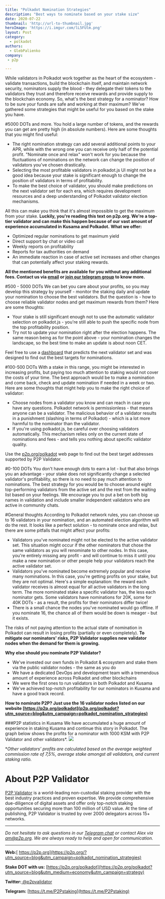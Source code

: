 ```yaml
---
title: "Polkadot Nomination Strategies"
description: "Best ways to nominate based on your stake size"
date: 2020-07-22
thumbnail: 'http://url-to-thumbnail.jpg'
heroImage: 'https://i.imgur.com/lL5FUlm.png'
layout: Post
category:
  - polkadot
authors:
  - GlebPalienko
company:
 - p2p

---
```

While validators in Polkadot work together as the heart of the ecosystem - validate transactions, build the blockchain itself, and maintain network security, nominators supply the blood - they delegate their tokens to the validators they trust and therefore receive rewards and provide supply to the blockchain economy. So, what's the best strategy for a nominator? How to be sure your funds are safe and working at their maximum? We've gathered some strategies that might be useful for you based on the stake you have.

#5000 DOTs and more.
You hold a large number of tokens, and the rewards you can get are pretty high (in absolute numbers). Here are some thoughts that you might find useful:

 - The right nomination strategy can add several additional points to your APR, while with the wrong one you can receive only half of the potential profit. "Nominate once and relax" won't work for you because the fluctuations of nominations on the network can change the position of validators you've chosen drastically.
 - Selecting the most profitable validators in polkadot.js UI might not be a good idea because your stake is significant enough to change the position of validators in terms of profitability.
 - To make the best choice of validator, you should make predictions on the next validator set for each era, which requires development resources and a deep understanding of Polkadot validator election mechanisms.

All this can make you think that it's almost impossible to get the maximum from your stake. **Luckily, you're reading this text on p2p.org. We're a top-tier validator and can make this happen because of our vast amount of experience accumulated in Kusama and Polkadot.**
**What we offer:**

 - Optimized regular nominations to get maximum yield 
 - Direct support by chat or video call 
 - Weekly reports on profitability 
 - Reports for tax authorities on demand 
 - An immediate reaction in case of active set increases and other changes that can potentially affect your staking rewards.

**All the mentioned benefits are available for you without any additional fees. Contact us via [email](mailto:am@p2p.org) or [join our telegram group](https://t.me/P2Pstaking) to know more.**

#500 - 5000 DOTs
We can bet you care about your profits, so you may develop this strategy by yourself - monitor the staking daily and update your nomination to choose the best validators. But the question is - how to choose reliable validator nodes and get maximum rewards from them? Here are some thoughts:

 - Your stake is still significant enough not to use the automatic validator selection on polkadot.js - you're still able to push the specific node from the top profitability position.  
 - Try not to update your nomination right after the election happens. The same reason being as for the point above - your nomination changes the landscape, so the best time to make an update is about noon CET. 

Feel free to use a [dashboard](https://redash.p2p.org/public/dashboards/cviD6Ci7oUDRnSoq8CqNJImrJfq8uuY37DsiF2CY?org_slug=default) that predicts the next validator set and was designed to find out the best targets for nominations.

#100-500 DOTs
With a stake in this range, you might be interested in increasing profits, but paying too much attention to staking would not cover the costs of your time. The best approach would be to make a nomination and come back, check and update nomination if needed in a week or two. Here are some thoughts that might help you to make the right choice of validator:

 - Choose nodes from a validator you know and can reach in case you have any questions. Polkadot network is permissionless - that means anyone can be a validator. The malicious behavior of a validator results in a punishment (slashing in terms of Polkadot) - which is a lot more harmful to the nominator than the validator. 
 - If you're using polkadot.js, be careful over choosing validators automatically. This mechanism relies only on the current state of nominations and fees - and tells you nothing about specific validator quality. 


Use the [p2p.org/polkadot](p2p.org/polkadot?utm_source=blog&utm_campaign=polkadot_nomination_strategies) web page to find out the best target addresses supported by P2P Validator.

#0-100 DOTs
You don't have enough dots to earn a lot - but that also brings you an advantage - your stake does not significantly change a selected validator's profitability, so there is no need to pay much attention to nominations. The best strategy for you would be to choose around eight top-performing validators from the active set and the rest from the waiting list based on your feelings. We encourage you to put a bet on both big names in validation and include smaller independent validators who are active in community chats. 

#General thoughts
According to Polkadot network rules, you can choose up to 16 validators in your nomination, and an automated election algorithm will do the rest. It looks like a perfect solution - to nominate once and relax, but there are some pitfalls that might affect your profits:

 - Validators you've nominated might not be elected to the active validator set. This situation might occur if the other nominators that chose the same validators as you will renominate to other nodes. In this case, you're entirely missing any profit - and will continue to miss it until you make a new nomination or other people help your validators reach the active validator set.
 - Validators you've nominated become extremely popular and receive many nominations. In this case, you're getting profits on your stake, but they are not optimal. Here's a simple explanation: the reward each validator receives is almost equal for all active validators in the long term. The more nominated stake a specific validator has, the less each nominator gets. Some validators have nominations for 20K, some for 40K DOTs - as a result, the profits for their nominators differ twice!
 - There is a small chance the nodes you've nominated would go offline. If you nominate 16, the chance all of them would be down is meager - but it exists. 

The risks of not paying attention to the actual state of nomination in Polkadot can result in losing profits (partially or even completely). **To mitigate our nominators' risks, P2P Validator supplies new validator nodes when the demand for them is growing.**

**Why else should you nominate P2P Validator?**

 - We've invested our own funds in Polkadot & ecosystem and stake them via the public validator nodes - the same as you do
 - We have a dedicated DevOps and development team with a tremendous amount of experience across Polkadot and other blockchains
 - We were the first ones to run validators in both Polkadot and Kusama
 - We've achieved top-notch profitability for our nominators in Kusama and have a good track record.

**How to nominate P2P? Just use the 16 validator nodes listed on our website [https://p2p.org/polkadot](p2p.org/polkadot?utm_source=blog&utm_campaign=polkadot_nomination_strategies)**

###P2P statistics in Kusama
We have accumulated a huge amount of experience in staking Kusama and continue this story in Polkadot. The graph below shows the profits for a nominator with 1000 KSM with P2P Validator and other validators*.
![](https://i.imgur.com/dx9t8wS.png)

**Other validators’ profits are calculated based on the average weighted commission rate of 7,5%, average stake amongst all validators, and current staking ratio.*


# About P2P Validator

[P2P Validator](https://p2p.org/?utm_source=blog&utm_campaign=polkadot_nomination_strategies) is a world-leading non-custodial staking provider with the best industry practices and proven expertise. We provide comprehensive due-diligence of digital assets and offer only top-notch staking opportunities securing more than 100 million of USD value. At the time of publishing, P2P Validator is trusted by over 2000 delegators across 15+ networks.

------

*Do not hesitate to ask questions in our [Telegram chat](https://t.me/P2Pstaking) or contact Alex via am@p2p.org. We are always ready to help and open for communication.*

------

**Web:**[ https://p2p.org](https://p2p.org/?utm_source=blog&utm_campaign=polkadot_nomination_strategies)

**Stake DOT with us:** [https://p2p.org/polkadot](https://p2p.org/polkadot?utm_source=blog&utm_medium=economy&utm_campaign=strategy)

**Twitter:**[ @p2pvalidator](https://twitter.com/p2pvalidator)

**Telegram:** [https://t.me/P2Pstaking](https://t.me/P2Pstaking)